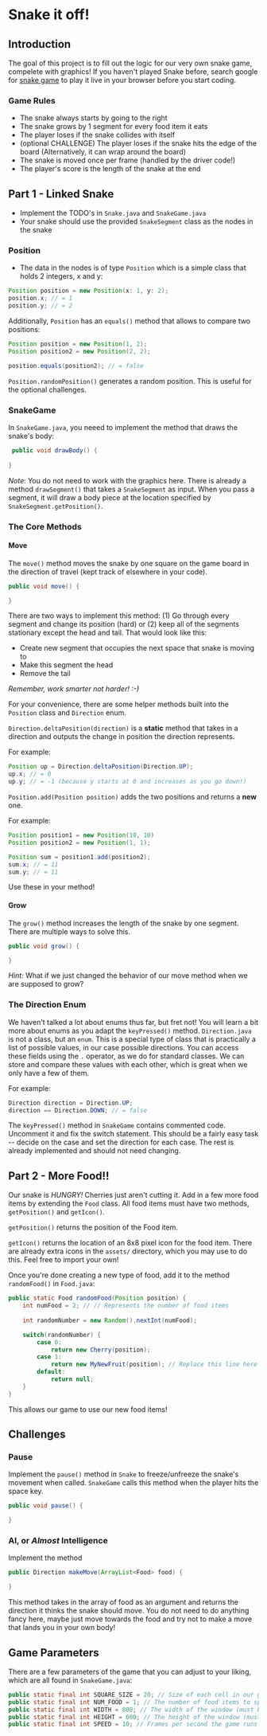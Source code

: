 # Snake it off!

## Introduction

The goal of this project is to fill out the logic for our very own snake game, compelete with graphics! 
If you haven't played Snake before, search google for [snake game](https://google.com/search?q=snake+game) to play it live in your browser before you start coding.

### Game Rules

- The snake always starts by going to the right
- The snake grows by 1 segment for every food item it eats
- The player loses if the snake collides with itself
- (optional CHALLENGE) The player loses if the snake hits the edge of the board (Alternatively, it can wrap around the board)
- The snake is moved once per frame (handled by the driver code!)
- The player's score is the length of the snake at the end

## Part 1 - Linked Snake

- Implement the TODO's in `Snake.java` and `SnakeGame.java`
- Your snake should use the provided `SnakeSegment` class as the nodes in the snake

### Position 
- The data in the nodes is of type `Position` which is a simple class that holds 2 integers, x and y:

```java
Position position = new Position(x: 1, y: 2);
position.x; // = 1
position.y; // = 2
```

Additionally, `Position` has an `equals()` method that allows to compare two positions:

```java
Position position = new Position(1, 2);
Position position2 = new Position(2, 2);

position.equals(position2); // = false
```

`Position.randomPosition()` generates a random position. This is useful for the optional challenges.

### SnakeGame
In `SnakeGame.java`, you neeed to implement the method that draws the snake's body:

```java
 public void drawBody() {
    
}
```

*Note*: You do not need to work with the graphics here. There is already a method `drawSegment()` that takes a `SnakeSegment` as input. When you pass a segment, it will draw a body piece at the location specified by `SnakeSegment.getPosition()`.

### The Core Methods

#### Move

The `move()` method moves the snake by one square on the game board in the direction of travel (kept track of elsewhere in your code). 

```java
public void move() {

}
```
There are two ways to implement this method: (1) Go through every segment and change its position (hard) or (2) keep all of the segments stationary except the head and tail. That would look like this:

- Create new segment that occupies the next space that snake is moving to
- Make this segment the head
- Remove the tail

*Remember, work smarter not harder! :-)*

For your convenience, there are some helper methods built into the `Position` class and `Direction` enum. 

`Direction.deltaPosition(direction)` is a **static** method that takes in a direction and outputs the change in position the direction represents. 

For example:
```java
Position up = Direction.deltaPosition(Direction.UP);
up.x; // = 0
up.y; // = -1 (because y starts at 0 and increases as you go down!)
```

`Position.add(Position position)` adds the two positions and returns a **new** one.  

For example:
```java
Position position1 = new Position(10, 10)
Position position2 = new Position(1, 1);

Position sum = position1.add(position2);
sum.x; // = 11
sum.y; // = 11
```

Use these in your method!

#### Grow

The `grow()` method increases the length of the snake by one segment. 
There are multiple ways to solve this. 

```java
public void grow() {

}
```
*Hint:* What if we just changed the behavior of our move method when we are supposed to grow?

### The Direction Enum

We haven't talked a lot about enums thus far, but fret not! You will learn a bit more about enums as you adapt the `keyPressed()` method.
`Direction.java` is not a class, but an `enum`. This is a special type of class that is practically a list of possible values, in our case possible directions. 
You can access these fields using the `.` operator, as we do for standard classes. We can store and compare these values with each other, which is great when we only have a few of them.

For example:
```java
Direction direction = Direction.UP;
direction == Direction.DOWN; // = false
```

The `keyPressed()` method in `SnakeGame` contains commented code. Uncomment it and fix the switch statement.
This should be a fairly easy task -- decide on the case and set the direction for each case. The rest is already implemented and should not need changing.


## Part 2 - More Food!!

Our snake is *HUNGRY!* Cherries just aren't cutting it. Add in a few more food items by extending the `Food` class.
All food items must have two methods, `getPosition()` and `getIcon()`.

`getPosition()` returns the position of the Food item.

`getIcon()` returns the location of an 8x8 pixel icon for the food item. There are already extra icons in the `assets/` directory, which you may use to do this. Feel free to import your own!

Once you're done creating a new type of food, add it to the method `randomFood()` in `Food.java`:

```java
public static Food randomFood(Position position) {
    int numFood = 2; // // Represents the number of food items
    
    int randomNumber = new Random().nextInt(numFood);

    switch(randomNumber) {
        case 0:
            return new Cherry(position);
        case 1:
            return new MyNewFruit(position); // Replace this line here with your new food!
        default:
            return null;
    }
}
```

This allows our game to use our new food items!

## Challenges

### Pause

Implement the `pause()` method in `Snake` to freeze/unfreeze the snake's movement when called. 
`SnakeGame` calls this method when the player hits the space key.

```java
public void pause() {

}
```

### AI, or *Almost* Intelligence

Implement the method

```java
public Direction makeMove(ArrayList<Food> food) {

}
```

This method takes in the array of food as an argument and returns the direction it thinks the snake should move. You do not need to do anything fancy here, maybe just move towards the food and try not to make a move that lands you in your own body!

## Game Parameters

There are a few parameters of the game that you can adjust to your liking, which are all found in `SnakeGame.java`:

```java
public static final int SQUARE_SIZE = 20; // Size of each cell in our game
public static final int NUM_FOOD = 1; // The number of food items to spawn
public static final int WIDTH = 800; // The width of the window (must be a multiple of SQUARE_SIZE)
public static final int HEIGHT = 600; // The height of the window (must be a multiple of SQUARE_SIZE)
public static final int SPEED = 10; // Frames per second the game runs at
```
